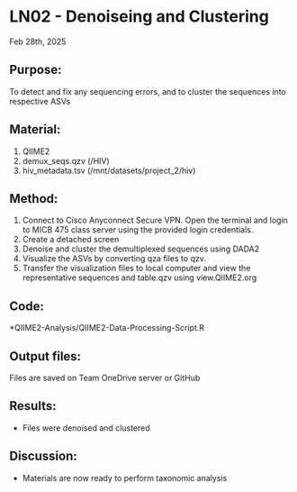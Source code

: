 
# LN02 - Denoiseing and Clustering

Feb 28th, 2025

## Purpose:
To detect and fix any sequencing errors, and to cluster the sequences into respective ASVs

## Material: 
1. QIIME2 
2. demux_seqs.qzv (/HIV)
3. hiv_metadata.tsv (/mnt/datasets/project_2/hiv)


## Method:
1. Connect to Cisco Anyconnect Secure VPN. Open the terminal and login to MICB 475 class server using the provided login credentials.
2. Create a detached screen
3. Denoise and cluster the demultiplexed sequences using DADA2
4. Visualize the ASVs by converting qza files to qzv.
5. Transfer the visualization files to local computer and view the representative sequences and table.qzv using view.QIIME2.org

   
## Code: 
*QIIME2-Analysis/QIIME2-Data-Processing-Script.R
## Output files:
Files are saved on Team OneDrive server or GitHub


   
## Results: 
*  Files were denoised and clustered

## Discussion:
* Materials are now ready to perform taxonomic analysis
